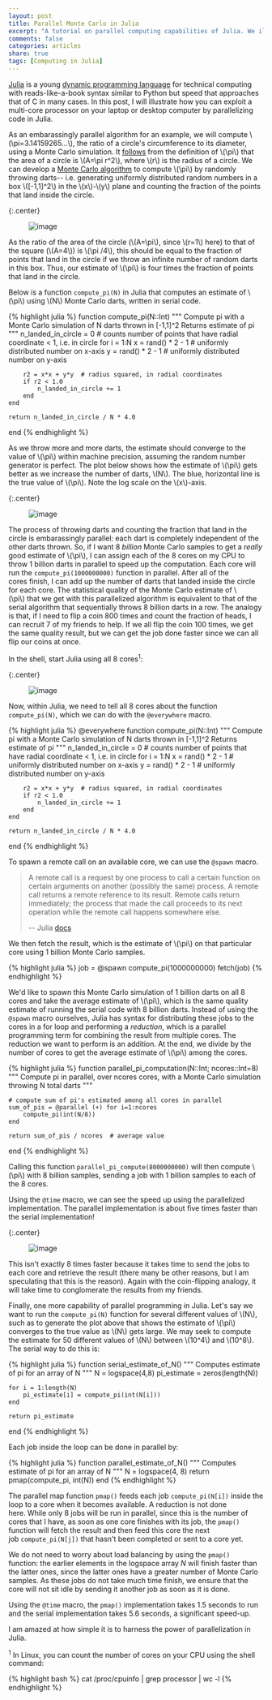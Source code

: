 ```yaml
---
layout: post
title: Parallel Monte Carlo in Julia
excerpt: "A tutorial on parallel computing capabilities of Julia. We illustrate by computing pi with a Monte Carlo simulation."
comments: false
categories: articles
share: true
tags: [Computing in Julia]
---
```


[Julia](http://julialang.org/) is a young [dynamic programming language](http://en.wikipedia.org/wiki/Dynamic_programming_language) for technical computing with reads-like-a-book syntax similar to Python but speed that approaches that of C in many cases. In this post, I will illustrate how you can exploit a multi-core processor on your laptop or desktop computer by parallelizing code in Julia.

As an embarassingly parallel algorithm for an example, we will compute \\(\pi=3.14159265...\\), the ratio of a circle's circumference to its diameter, using a Monte Carlo simulation. It [follows](http://math.stackexchange.com/questions/187987/calculus-proof-for-the-area-of-a-circle) from the definition of \\(\pi\\) that the area of a circle is \\(A=\pi r^2\\), where \\(r\\) is the radius of a circle. We can develop a [Monte Carlo algorithm](http://en.wikipedia.org/wiki/Monte_Carlo_algorithm) to compute \\(\pi\\) by randomly throwing darts-- i.e. generating uniformly distributed random numbers in a box \\([-1,1]^2\\) in the \\(x\\)-\\(y\\) plane and counting the fraction of the points that land inside the circle.

{:.center}
<figure>
	<img src="/images/julia/myplot.png" alt="image">
</figure>

As the ratio of the area of the circle (\\(A=\pi\\), since \\(r=1\\) here) to that of the square (\\(A=4\\)) is \\(\pi /4\\), this should be equal to the fraction of points that land in the circle if we throw an infinite number of random darts in this box. Thus, our estimate of \\(\pi\\) is four times the fraction of points that land in the circle.

Below is a function `compute_pi(N)` in Julia that computes an estimate of \\(\pi\\) using \\(N\\) Monte Carlo darts, written in serial code.

{% highlight julia %}
function compute_pi(N::Int)
    """
    Compute pi with a Monte Carlo simulation of N darts thrown in [-1,1]^2
    Returns estimate of pi
    """
    n_landed_in_circle = 0  # counts number of points that have radial coordinate < 1, i.e. in circle
    for i = 1:N
        x = rand() * 2 - 1  # uniformly distributed number on x-axis
        y = rand() * 2 - 1  # uniformly distributed number on y-axis

        r2 = x*x + y*y  # radius squared, in radial coordinates
        if r2 < 1.0
            n_landed_in_circle += 1
        end
    end

    return n_landed_in_circle / N * 4.0    
end
{% endhighlight %}

As we throw more and more darts, the estimate should converge to the value of \\(\pi\\) within machine precision, assuming the random number generator is perfect. The plot below shows how the estimate of \\(\pi\\) gets better as we increase the number of darts, \\(N\\). The blue, horizontal line is the true value of \\(\pi\\). Note the log scale on the \\(x\\)-axis.

{:.center}
<figure>
	<img src="/images/julia/myplot2.png" alt="image">
</figure>

The process of throwing darts and counting the fraction that land in the circle is embarassingly parallel: each dart is completely independent of the other darts thrown. So, if I want 8 *billion* Monte Carlo samples to get a *really* good estimate of \\(\pi\\), I can assign each of the 8 cores on my CPU to throw 1 billion darts in parallel to speed up the computation. Each core will run the `compute_pi(1000000000)` function in parallel. After all of the cores finish, I can add up the number of darts that landed inside the circle for each core. The statistical quality of the Monte Carlo estimate of \\(\pi\\) that we get with this parallelized algorithm is equivalent to that of the serial algorithm that sequentially throws 8 billion darts in a row. The analogy is that, if I need to flip a coin 800 times and count the fraction of heads, I can recruit 7 of my friends to help. If we all flip the coin 100 times, we get the same quality result, but we can get the job done faster since we can all flip our coins at once.

In the shell, start Julia using all 8 cores<sup>1</sup>:

{:.center}
<figure>
	<img src="/images/julia/julia.png" alt="image">
</figure>

Now, within Julia, we need to tell all 8 cores about the function `compute_pi(N)`, which we can do with the `@everywhere` macro.

{% highlight julia %}
@everywhere function compute_pi(N::Int)
    """
    Compute pi with a Monte Carlo simulation of N darts thrown in [-1,1]^2
    Returns estimate of pi
    """
    n_landed_in_circle = 0  # counts number of points that have radial coordinate < 1, i.e. in circle
    for i = 1:N
        x = rand() * 2 - 1  # uniformly distributed number on x-axis
        y = rand() * 2 - 1  # uniformly distributed number on y-axis

        r2 = x*x + y*y  # radius squared, in radial coordinates
        if r2 < 1.0
            n_landed_in_circle += 1
        end
    end

    return n_landed_in_circle / N * 4.0    
end
{% endhighlight %}

To spawn a remote call on an available core, we can use the `@spawn` macro.

> A remote call is a request by one process to call a certain function on certain arguments on another (possibly the same) process. A remote call returns a remote reference to its result. Remote calls return immediately; the process that made the call proceeds to its next operation while the remote call happens somewhere else.
>
> \-- Julia [docs](http://julia.readthedocs.org/en/latest/manual/parallel-computing/)

We then fetch the result, which is the estimate of \\(\pi\\) on that particular core using 1 billion Monte Carlo samples.

{% highlight julia %}
job = @spawn compute_pi(1000000000)
fetch(job)
{% endhighlight %}

We'd like to spawn this Monte Carlo simulation of 1 billion darts on all 8 cores and take the average estimate of \\(\pi\\), which is the same quality estimate of running the serial code with 8 billion darts. Instead of using the `@spawn` macro ourselves, Julia has syntax for distributing these jobs to the cores in a for loop and performing a _reduction_, which is a parallel programming term for combining the result from multiple cores. The reduction we want to perform is an addition. At the end, we divide by the number of cores to get the average estimate of \\(\pi\\) among the cores.

{% highlight julia %}
function parallel_pi_computation(N::Int; ncores::Int=8)
    """
    Compute pi in parallel, over ncores cores, with a Monte Carlo simulation throwing N total darts
    """

    # compute sum of pi's estimated among all cores in parallel
    sum_of_pis = @parallel (+) for i=1:ncores
        compute_pi(int(N/8))
    end

    return sum_of_pis / ncores  # average value
end
{% endhighlight %}

Calling this function `parallel_pi_compute(8000000000)` will then compute \\(\pi\\) with 8 billion samples, sending a job with 1 billion samples to each of the 8 cores.

Using the `@time` macro, we can see the speed up using the parallelized implementation. The parallel implementation is about five times faster than the serial implementation!

{:.center}
<figure>
	<img src="/images/julia/perform1.png" alt="image">
</figure>

This isn't exactly 8 times faster because it takes time to send the jobs to each core and retrieve the result (there many be other reasons, but I am speculating that this is the reason). Again with the coin-flipping analogy, it will take time to conglomerate the results from my friends.

Finally, one more capability of parallel programming in Julia. Let's say we want to run the `compute_pi(N)` function for several different values of \\(N\\), such as to generate the plot above that shows the estimate of \\(\pi\\) converges to the true value as \\(N\\) gets large. We may seek to compute the estimate for 50 different values of \\(N\\) between \\(10^4\\) and \\(10^8\\). The serial way to do this is:

{% highlight julia %}
function serial_estimate_of_N()
    """
    Computes estimate of pi for an array of N
    """
    N = logspace(4,8)
    pi_estimate = zeros(length(N))

    for i = 1:length(N)
        pi_estimate[i] = compute_pi(int(N[i]))
    end

    return pi_estimate
end
{% endhighlight %}

Each job inside the loop can be done in parallel by:

{% highlight julia %}
function parallel_estimate_of_N()
    """
    Computes estimate of pi for an array of N
    """
    N = logspace(4, 8)
    return pmap(compute_pi, int(N))
end
{% endhighlight %}

The parallel map function `pmap()` feeds each job `compute_pi(N[i])` inside the loop to a core when it becomes available. A reduction is not done here. While only 8 jobs will be run in parallel, since this is the number of cores that I have, as soon as one core finishes with its job, the `pmap()` function will fetch the result and then feed this core the next job `compute_pi(N[j])` that hasn't been completed or sent to a core yet.

We do not need to worry about load balancing by using the `pmap()` function: the earlier elements in the logspace array _N_ will finish faster than the latter ones, since the latter ones have a greater number of Monte Carlo samples. As these jobs do not take much time finish, we ensure that the core will not sit idle by sending it another job as soon as it is done.

Using the `@time` macro, the `pmap()` implementation takes 1.5 seconds to run and the serial implementation takes 5.6 seconds, a significant speed-up.

I am amazed at how simple it is to harness the power of parallelization in Julia.

<sup>1</sup> In Linux, you can count the number of cores on your CPU using the shell command:

{% highlight bash %}
cat /proc/cpuinfo | grep processor | wc -l
{% endhighlight %}
